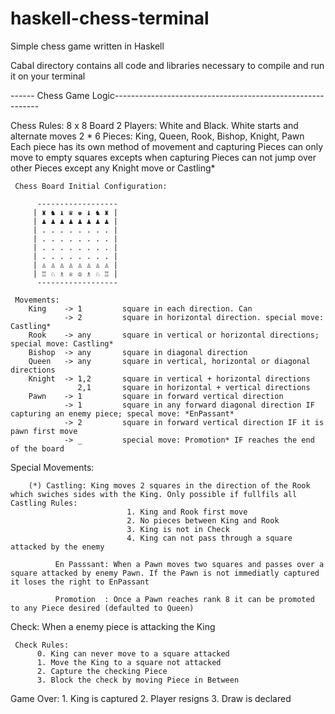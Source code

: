 # haskell-chess-terminal

Simple chess game written in Haskell

Cabal directory contains all code and libraries necessary to compile and run it on your terminal



------  Chess Game Logic-----------------------------------------------------------

 
  Chess Rules:
    8 x 8 Board 
    2     Players: White and Black. White starts and alternate moves
    2 * 6 Pieces: King, Queen, Rook, Bishop, Knight, Pawn 
           Each piece has its own method of movement and capturing
          Pieces can only move to empty squares excepts when capturing
          Pieces can not jump over other Pieces except any Knight move or Castling*  
          

     Chess Board Initial Configuration:

          ------------------
         | ♜ ♞ ♝ ♛ ♚ ♝ ♞ ♜ |              
         | ♟ ♟ ♟ ♟ ♟ ♟ ♟ ♟ |     
         | . . . . . . . . |
         | . . . . . . . . |
         | . . . . . . . . |
         | . . . . . . . . |
         | ♙ ♙ ♙ ♙ ♙ ♙ ♙ ♙ |                              
         | ♖ ♘ ♗ ♕ ♔ ♗ ♘ ♖ |                              
          ------------------                     
   
     Movements:
        King    -> 1         square in each direction. Can  
                -> 2         square in horizontal direction. special move: Castling*
        Rook    -> any       square in vertical or horizontal directions; special move: Castling* 
        Bishop  -> any       square in diagonal direction
        Queen   -> any       square in vertical, horizontal or diagonal directions 
        Knight  -> 1,2       square in vertical + horizontal directions 
                   2,1       square in horizontal + vertical directions
        Pawn    -> 1         square in forward vertical direction
                -> 1         square in any forward diagonal direction IF capturing an enemy piece; specal move: *EnPassant*
                -> 2         square in forward vertical direction IF it is pawn first move 
                -> _         special move: Promotion* IF reaches the end of the board
 
 Special Movements:
        
        (*) Castling: King moves 2 squares in the direction of the Rook which swiches sides with the King. Only possible if fullfils all Castling Rules: 
                              1. King and Rook first move
                              2. No pieces between King and Rook
                              3. King is not in Check
                              4. King can not pass through a square attacked by the enemy

              En Passsant: When a Pawn moves two squares and passes over a square attacked by enemy Pawn. If the Pawn is not immediatly captured it loses the right to EnPassant 
                     
              Promotion  : Once a Pawn reaches rank 8 it can be promoted to any Piece desired (defaulted to Queen)



 Check: When a enemy piece is attacking the King

     Check Rules:
          0. King can never move to a square attacked
          1. Move the King to a square not attacked
          2. Capture the checking Piece
          3. Block the check by moving Piece in Between

 Game Over:
    1. King is captured 
    2. Player resigns 
    3. Draw is declared




